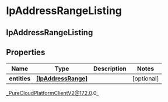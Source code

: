 # IpAddressRangeListing

## IpAddressRangeListing

## Properties

|Name | Type | Description | Notes|
|------------ | ------------- | ------------- | -------------|
| **entities** | [**[IpAddressRange]**]([IpAddressRange]) |  | [optional] |



_PureCloudPlatformClientV2@172.0.0_
